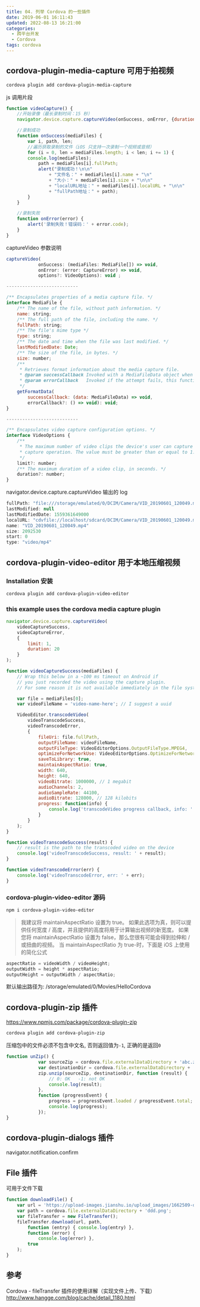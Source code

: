 ```yaml
---
title: 04. 列举 Cordova 的一些插件
date: 2019-06-01 16:11:43
updated: 2022-08-13 16:21:00
categories:
  - 跨平台开发
  - Cordova
tags: cordova
---
```


## cordova-plugin-media-capture 可用于拍视频

```sh
cordova plugin add cordova-plugin-media-capture
```

js 调用片段

```js
function videoCapture() {
    //开始录像（最长录制时间：15 秒）
    navigator.device.capture.captureVideo(onSuccess, onError, {duration: 15});

    //录制成功
    function onSuccess(mediaFiles) {
        var i, path, len;
        //遍历获取录制的文件（iOS 只支持一次录制一个视频或音频）
        for (i = 0, len = mediaFiles.length; i < len; i += 1) {
        console.log(mediaFiles);
            path = mediaFiles[i].fullPath;
            alert("录制成功！\n\n"
                + "文件名：" + mediaFiles[i].name + "\n"
                + "大小：" + mediaFiles[i].size + "\n\n"
                + "localURL地址：" + mediaFiles[i].localURL + "\n\n"
                + "fullPath地址：" + path);
        }
    }

    //录制失败
    function onError(error) {
        alert('录制失败！错误码：' + error.code);
    }
}
```

captureVideo 参数说明

```js
captureVideo(
            onSuccess: (mediaFiles: MediaFile[]) => void,
            onError: (error: CaptureError) => void,
            options?: VideoOptions): void ;

---------------------------

/** Encapsulates properties of a media capture file. */
interface MediaFile {
    /** The name of the file, without path information. */
    name: string;
    /** The full path of the file, including the name. */
    fullPath: string;
    /** The file's mime type */
    type: string;
    /** The date and time when the file was last modified. */
    lastModifiedDate: Date;
    /** The size of the file, in bytes. */
    size: number;
    /**
     * Retrieves format information about the media capture file.
     * @param successCallback Invoked with a MediaFileData object when successful.
     * @param errorCallback   Invoked if the attempt fails, this function.
     */
    getFormatData(
        successCallback: (data: MediaFileData) => void,
        errorCallback?: () => void): void;
}

---------------------------

/** Encapsulates video capture configuration options. */
interface VideoOptions {
    /**
     * The maximum number of video clips the device's user can capture in a single
     * capture operation. The value must be greater than or equal to 1.
     */
    limit?: number;
    /** The maximum duration of a video clip, in seconds. */
    duration?: number;
}
```

navigator.device.capture.captureVideo 输出的 log

```js
fullPath: "file:///storage/emulated/0/DCIM/Camera/VID_20190601_120049.mp4"
lastModified: null
lastModifiedDate: 1559361649000
localURL: "cdvfile://localhost/sdcard/DCIM/Camera/VID_20190601_120049.mp4"
name: "VID_20190601_120049.mp4"
size: 2092530
start: 0
type: "video/mp4"
```

## cordova-plugin-video-editor 用于本地压缩视频

### Installation 安装

```sh
cordova plugin add cordova-plugin-video-editor
```

### this example uses the cordova media capture plugin

```js
navigator.device.capture.captureVideo(
    videoCaptureSuccess,
    videoCaptureError,
    {
        limit: 1,
        duration: 20
    }
);

function videoCaptureSuccess(mediaFiles) {
    // Wrap this below in a ~100 ms timeout on Android if
    // you just recorded the video using the capture plugin.
    // For some reason it is not available immediately in the file system.

    var file = mediaFiles[0];
    var videoFileName = 'video-name-here'; // I suggest a uuid

    VideoEditor.transcodeVideo(
        videoTranscodeSuccess,
        videoTranscodeError,
        {
            fileUri: file.fullPath,
            outputFileName: videoFileName,
            outputFileType: VideoEditorOptions.OutputFileType.MPEG4,
            optimizeForNetworkUse: VideoEditorOptions.OptimizeForNetworkUse.YES,
            saveToLibrary: true,
            maintainAspectRatio: true,
            width: 640,
            height: 640,
            videoBitrate: 1000000, // 1 megabit
            audioChannels: 2,
            audioSampleRate: 44100,
            audioBitrate: 128000, // 128 kilobits
            progress: function(info) {
                console.log('transcodeVideo progress callback, info: ' + info);
            }
        }
    );
}

function videoTranscodeSuccess(result) {
    // result is the path to the transcoded video on the device
    console.log('videoTranscodeSuccess, result: ' + result);
}

function videoTranscodeError(err) {
    console.log('videoTranscodeError, err: ' + err);
}
```

### cordova-plugin-video-editor 源码

```bash
npm i cordova-plugin-video-editor
```

> 我建议将 maintainAspectRatio 设置为 true。 如果此选项为真，则可以提供任何宽度 / 高度，并且提供的高度将用于计算输出视频的新宽度。 如果您将 maintainAspectRatio 设置为 false，那么您很有可能会得到拉伸和 / 或扭曲的视频。 当 maintainAspectRatio 为 true-时，下面是 iOS 上使用的简化公式

```js
aspectRatio = videoWidth / videoHeight;
outputWidth = height * aspectRatio;
outputHeight = outputWidth / aspectRatio;
```

默认输出路径为: /storage/emulated/0/Movies/HelloCordova

## cordova-plugin-zip 插件

<https://www.npmjs.com/package/cordova-plugin-zip>

```bash
cordova plugin add cordova-plugin-zip
```

压缩包中的文件必须不包含中文名, 否则返回值为`-1`, 正确的是返回`0`

```js
function unZip() {
            var sourceZip = cordova.file.externalDataDirectory + 'abc.zip';
            var destinationDir = cordova.file.externalDataDirectory + 'haha';
            zip.unzip(sourceZip, destinationDir, function (result) {
                // 0: OK   -1: not OK
                console.log(result);
            },
            function (progressEvent) {
                progress = progressEvent.loaded / progressEvent.total;
                console.log(progress);
            });
}
```

## cordova-plugin-dialogs 插件

navigator.notification.confirm

## File 插件

可用于文件下载

```js
function downloadFile() {
    var url = 'https://upload-images.jianshu.io/upload_images/1662509-d5a04be8dd1167b4.png?imageMogr2/auto-orient/strip%7CimageView2/2/w/1000/format/webp';
    var path = cordova.file.externalDataDirectory + 'ddd.png';
    var fileTransfer = new FileTransfer();
    fileTransfer.download(url, path,
        function (entry) { console.log(entry) },
        function (error) {
            console.log(error) },
        true
    );
}
```

## 参考

Cordova - fileTransfer 插件的使用详解（实现文件上传、下载）
<http://www.hangge.com/blog/cache/detail_1180.html>
